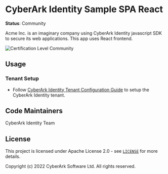 # CyberArk Identity Sample SPA React

**Status**: Community

Acme Inc. is an imaginary company using CyberArk Identity javascript SDK to secure its web applications. This app uses React frontend.

![Certification Level Community](https://camo.githubusercontent.com/fc39ec5a52592c929ecd6e7ff4e3d1b7d5a4856c512a5486a5c24a00db6bcf6d/68747470733a2f2f696d672e736869656c64732e696f2f62616467652f43657274696669636174696f6e2532304c6576656c2d436f6d6d756e6974792d3238413734353f6c696e6b3d68747470733a2f2f6769746875622e636f6d2f637962657261726b2f636f6d6d756e6974792f626c6f622f6d61737465722f436f6e6a75722f636f6e76656e74696f6e732f63657274696669636174696f6e2d6c6576656c732e6d64)

## Usage
### Tenant Setup
* Follow [CyberArk Identity Tenant Configuration Guide](https://identity-developer.cyberark.com/docs/enable-cyberark-identity-capabilities-in-your-angular-java-sample-app) to setup the CyberArk Identity tenant.

## Code Maintainers
CyberArk Identity Team

<a id="license"></a>
## License
This project is licensed under Apache License 2.0 - see [`LICENSE`](LICENSE) for more details.

Copyright (c) 2022 CyberArk Software Ltd. All rights reserved.